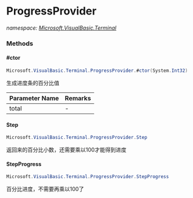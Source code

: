 ﻿# ProgressProvider
_namespace: [Microsoft.VisualBasic.Terminal](./index.md)_





### Methods

#### #ctor
```csharp
Microsoft.VisualBasic.Terminal.ProgressProvider.#ctor(System.Int32)
```
生成进度条的百分比值

|Parameter Name|Remarks|
|--------------|-------|
|total|-|


#### Step
```csharp
Microsoft.VisualBasic.Terminal.ProgressProvider.Step
```
返回来的百分比小数，还需要乘以100才能得到进度

#### StepProgress
```csharp
Microsoft.VisualBasic.Terminal.ProgressProvider.StepProgress
```
百分比进度，不需要再乘以100了


